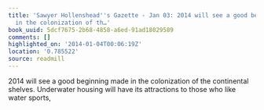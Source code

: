 ```yaml
---
title: 'Sawyer Hollenshead''s Gazette - Jan 03: 2014 will see a good beginning made
  in the colonization of th…'
book_uuid: 5dcf7675-2b68-4858-a6ed-91ad18029589
comments: []
highlighted_on: '2014-01-04T00:06:19Z'
location: '0.785522'
source: readmill
---
```


2014 will see a good beginning made in the colonization of the continental shelves. Underwater housing will have its attractions to those who like water sports,